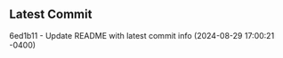 
## Latest Commit
6ed1b11 - Update README with latest commit info (2024-08-29 17:00:21 -0400) <Yunxi-Zhou>
